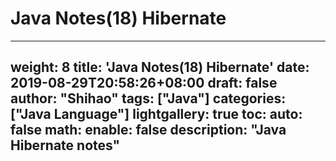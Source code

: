 # Java Notes(18) Hibernate

---
weight: 8
title: 'Java Notes(18) Hibernate'
date: 2019-08-29T20:58:26+08:00
draft: false
author: "Shihao"
tags: ["Java"]
categories: ["Java Language"]
lightgallery: true
toc:
  auto: false
math:
  enable: false
description: "Java Hibernate notes"
---

